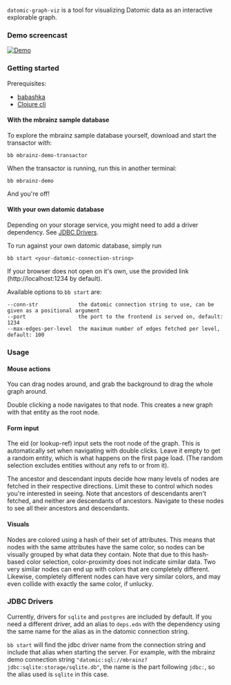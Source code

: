 `datomic-graph-viz` is a tool for visualizing Datomic data as an interactive explorable graph. 

### Demo screencast
[![Demo](https://img.youtube.com/vi/ktcxJWeJhP8/0.jpg)](https://www.youtube.com/watch?v=ktcxJWeJhP8)


### Getting started 
Prerequisites: 
- [babashka](https://github.com/babashka/babashka)
- [Clojure cli](https://clojure.org/reference/clojure_cli)

#### With the mbrainz sample database
To explore the mbrainz sample database yourself, download and start the transactor with:
```shell
bb mbrainz-demo-transactor
```
When the transactor is running, run this in another terminal: 
```shell
bb mbrainz-demo
```
And you're off!

#### With your own datomic database 
Depending on your storage service, you might need to add a driver dependency. See [JDBC Drivers](#jdbc-drivers).

To run against your own datomic database, simply run 
```shell
bb start <your-datomic-connection-string>
```
If your browser does not open on it's own, use the provided link (http://localhost:1234 by default).

Available options to `bb start` are: 
```
--conn-str             the datomic connection string to use, can be given as a positional argument
--port                 the port to the frontend is served on, default: 1234
--max-edges-per-level  the maximum number of edges fetched per level, default: 100
```

### Usage 

#### Mouse actions 
You can drag nodes around, and grab the background to drag the whole graph around. 

Double clicking a node navigates to that node. This creates a new graph with that entity as the root node.

#### Form input 
The eid (or lookup-ref) input sets the root node of the graph. This is automatically set when navigating with double clicks. Leave it empty to get a random entity, which is what happens on the first page load. (The random selection excludes entities without any refs to or from it).

The ancestor and descendant inputs decide how many levels of nodes are fetched in their respective directions. Limit these to control which nodes you're interested in seeing. Note that ancestors of descendants aren't fetched, and neither are descendants of ancestors. Navigate to these nodes to see all their ancestors and descendants.

#### Visuals
Nodes are colored using a hash of their set of attributes. This means that nodes with the same attributes have the same color, so nodes can be visually grouped by what data they contain. Note that due to this hash-based color selection, color-proximity does not indicate similar data. Two very similar nodes can end up with colors that are completely different. Likewise, completely different nodes can have very similar colors, and may even collide with exactly the same color, if unlucky.    

### JDBC Drivers
Currently, drivers for `sqlite` and `postgres` are included by default. If you need a different driver, add an alias to `deps.edn` with the dependency using the same name for the alias as in the datomic connection string.

`bb start` will find the jdbc driver name from the connection string and include that alias when starting the server.
For example, with the mbrainz demo connection string `"datomic:sql://mbrainz?jdbc:sqlite:storage/sqlite.db"`, the name is the part following `jdbc:`, so the alias used is `sqlite` in this case. 

